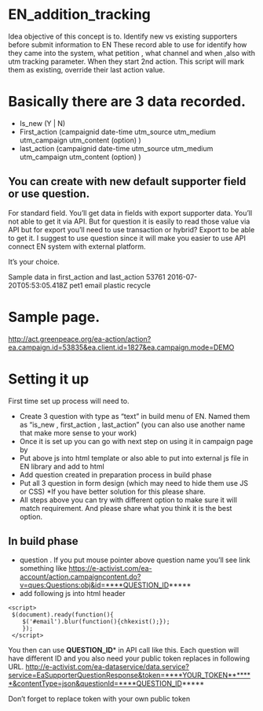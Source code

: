 # EN_addition_tracking
Idea objective of this concept is to.
Identify new vs existing supporters before submit information to EN 
These record able to use for identify how they came into the system, what petition , what channel and when ,also with utm tracking parameter.
When they start 2nd action. This script will mark them as existing, override their last action value. 

# Basically there are 3 data recorded.
- Is_new  (Y | N)
- First_action    (campaignid date-time utm_source utm_medium utm_campaign utm_content (option) )
- last_action    (campaignid date-time utm_source utm_medium utm_campaign utm_content (option) ) 

## You can create with new default supporter field or use question.
For standard field. You’ll get data in fields with export supporter data. You’ll not able to get it via API. But for question it is easily to read those value via API but for export you’ll need to use transaction or hybrid? Export to be able to get it. I suggest to use question since it will make you easier to use API connect EN system with external platform.

It’s your choice. 

Sample data in first_action and last_action
53761 2016-07-20T05:53:05.418Z pet1 email plastic recycle

# Sample page.

http://act.greenpeace.org/ea-action/action?ea.campaign.id=53835&ea.client.id=1827&ea.campaign.mode=DEMO

# Setting it up
First time set up process will need to.
- Create 3 question with type as “text” in build menu of EN. Named them as “is_new , first_action , last_action” (you can also use another name that make more sense to your work)
- Once it is set up you can go with next step on using it in campaign page by
- Put above js into html template or also able to put into external js file in EN library and add to html
- Add question created in preparation process in build phase
- Put all 3 question in form design (which may need to hide them use JS or CSS) *If you have better solution for this please share. 
- All steps above you can try with different option to make sure it will match requirement. And please share what you think it is the best option.

## In build phase 
- question . If you put mouse pointer above question name you’ll see link something like https://e-activist.com/ea-account/action.campaigncontent.do?v=ques:Questions:obj&id=****QUESTION_ID*****
- add following js into html header

```
<script>
 $(document).ready(function(){
	$('#email').blur(function(){chkexist();});
	});
 </script>
```
You then can use ****QUESTION_ID***** in API call like this. Each question will have different ID and you also need your public token replaces in following URL.
http://e-activist.com/ea-dataservice/data.service?service=EaSupporterQuestionResponse&token=****YOUR_TOKEN*******&contentType=json&questionId=****QUESTION_ID*****

Don’t forget to replace token with your own public token

